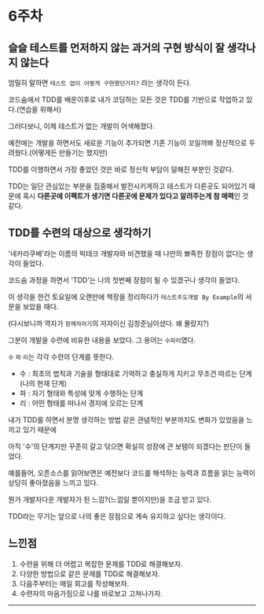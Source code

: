 # 6주차

## 슬슬 테스트를 먼저하지 않는 과거의 구현 방식이 잘 생각나지 않는다

엄밀히 말하면 `테스트 없이 어떻게 구현했던거지?` 라는 생각이 든다.

코드숨에서 TDD를 배운이후로 내가 코딩하는 모든 것은 TDD를 기반으로 작업하고 있다.(연습을 위해서)

그러다보니, 이제 테스트가 없는 개발이 어색해졌다.

예전에는 개발을 하면서도 새로운 기능이 추가되면 기존 기능이 꼬일까봐 정신적으로 두려웠다.(어떻게든 만들기는 했지만)

TDD를 이행하면서 가장 좋았던 것은 바로 정신적 부담이 덜해진 부분인 것같다.

TDD는 일단 관심있는 부분을 집중해서 발전시키게하고 테스트가 다른곳도 되어있기 때문에 혹시 **다른곳에 이펙트가 생기면 다른곳에 문제가 있다고 알려주는게 참 매력**인 것 같다.

## TDD를 수련의 대상으로 생각하기

'네카라쿠배'라는 이름의 빅테크 개발자와 비견했을 때 나만의 뾰족한 장점이 없다는 생각이 들었다.

코드숨 과정을 하면서 'TDD'는 나의 첫번째 장점이 될 수 있겠구나 생각이 들었다.

이 생각을 한건 토요일에 오랜만에 책장을 정리하다가 `테스트주도개발 By Example`의 서문을 보았을 때다.
  
(다시보니까 역자가 `함께자라기`의 저자이신 김창준님이셨다. 왜 몰랐지?)

그분이 개발을 수련에 비유한 내용을 보았다. 그 용어는 `수파리`였다.

`수` `파` `리`는 각각 수련의 단계를 뜻한다.

- 수 : 최초의 법칙과 기술을 형태대로 기억하고 충실하게 지키고 무조건 따르는 단계(나의 현재 단계)
- 파 : 자기 형태와 특성에 맞게 수행하는 단계
- 리 : 어떤 형태를 떠나서 경지에 오르는 단계

내가 TDD를 하면서 분명 생각하는 방법 같은 관념적인 부분까지도 변화가 있었음을 느끼고 있기 때문에

아직 '수'의 단계지만 꾸준히 갈고 닦으면 확실히 성장에 큰 보탬이 되겠다는 판단이 들었다.

예를들어, 오픈소스를 읽어보면은 예전보다 코드를 해석하는 능력과 흐름을 읽는 능력이 상당히 좋아졌음을 느끼고 있다.

뭔가 개발자다운 개발자가 된 느낌?(느낌일 뿐이지만)을 조금 받고 있다.

TDD라는 무기는 앞으로 나의 좋은 장점으로 계속 유지하고 싶다는 생각이다.

## 느낀점

1. 수련을 위해 더 어렵고 복잡한 문제를 TDD로 해결해보자.
2. 다양한 방법으로 같은 문제를 TDD로 해결해보자.
3. 다음주부터는 매일 회고를 작성해보자.
4. 수련자의 마음가짐으로 나를 바로보고 고쳐나가자.

---
